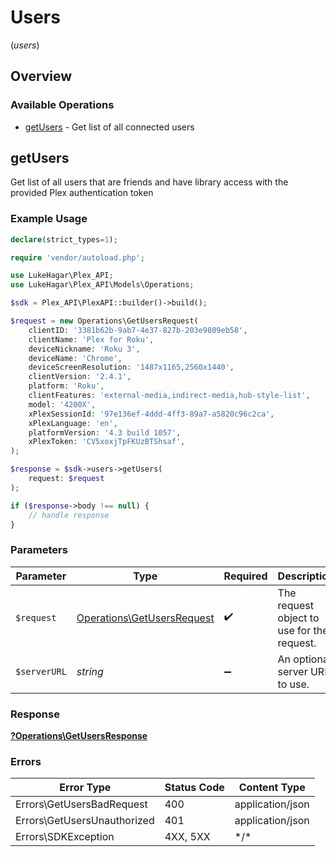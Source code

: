# Users
(*users*)

## Overview

### Available Operations

* [getUsers](#getusers) - Get list of all connected users

## getUsers

Get list of all users that are friends and have library access with the provided Plex authentication token

### Example Usage

<!-- UsageSnippet language="php" operationID="get-users" method="get" path="/users" -->
```php
declare(strict_types=1);

require 'vendor/autoload.php';

use LukeHagar\Plex_API;
use LukeHagar\Plex_API\Models\Operations;

$sdk = Plex_API\PlexAPI::builder()->build();

$request = new Operations\GetUsersRequest(
    clientID: '3381b62b-9ab7-4e37-827b-203e9809eb58',
    clientName: 'Plex for Roku',
    deviceNickname: 'Roku 3',
    deviceName: 'Chrome',
    deviceScreenResolution: '1487x1165,2560x1440',
    clientVersion: '2.4.1',
    platform: 'Roku',
    clientFeatures: 'external-media,indirect-media,hub-style-list',
    model: '4200X',
    xPlexSessionId: '97e136ef-4ddd-4ff3-89a7-a5820c96c2ca',
    xPlexLanguage: 'en',
    platformVersion: '4.3 build 1057',
    xPlexToken: 'CV5xoxjTpFKUzBTShsaf',
);

$response = $sdk->users->getUsers(
    request: $request
);

if ($response->body !== null) {
    // handle response
}
```

### Parameters

| Parameter                                                                | Type                                                                     | Required                                                                 | Description                                                              |
| ------------------------------------------------------------------------ | ------------------------------------------------------------------------ | ------------------------------------------------------------------------ | ------------------------------------------------------------------------ |
| `$request`                                                               | [Operations\GetUsersRequest](../../Models/Operations/GetUsersRequest.md) | :heavy_check_mark:                                                       | The request object to use for the request.                               |
| `$serverURL`                                                             | *string*                                                                 | :heavy_minus_sign:                                                       | An optional server URL to use.                                           |

### Response

**[?Operations\GetUsersResponse](../../Models/Operations/GetUsersResponse.md)**

### Errors

| Error Type                  | Status Code                 | Content Type                |
| --------------------------- | --------------------------- | --------------------------- |
| Errors\GetUsersBadRequest   | 400                         | application/json            |
| Errors\GetUsersUnauthorized | 401                         | application/json            |
| Errors\SDKException         | 4XX, 5XX                    | \*/\*                       |